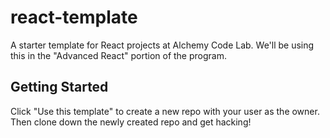 # react-template

A starter template for React projects at Alchemy Code Lab. We'll be using this in the "Advanced React" portion of the program.

## Getting Started

Click "Use this template" to create a new repo with your user as the owner. Then clone down the newly created repo and get hacking!
